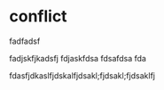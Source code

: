 # conflict
fadfadsf


fadjskfjkadsfj
fdjaskfdsa
fdsafdsa
fda


fdasfjdkaslfjdskalfjdsakl;fjdsakl;fjdsaklfj
